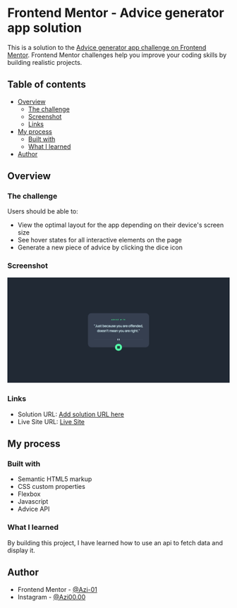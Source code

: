 # Frontend Mentor - Advice generator app solution

This is a solution to the [Advice generator app challenge on Frontend Mentor](https://www.frontendmentor.io/challenges/advice-generator-app-QdUG-13db). Frontend Mentor challenges help you improve your coding skills by building realistic projects.

## Table of contents

- [Overview](#overview)
  - [The challenge](#the-challenge)
  - [Screenshot](#screenshot)
  - [Links](#links)
- [My process](#my-process)
  - [Built with](#built-with)
  - [What I learned](#what-i-learned)
- [Author](#author)

## Overview

### The challenge

Users should be able to:

- View the optimal layout for the app depending on their device's screen size
- See hover states for all interactive elements on the page
- Generate a new piece of advice by clicking the dice icon

### Screenshot

![](./Screenshot.jpeg)


### Links

- Solution URL: [Add solution URL here](https://your-solution-url.com)
- Live Site URL: [Live Site](https://azi-01.github.io/Advice-Generator/)

## My process

### Built with

- Semantic HTML5 markup
- CSS custom properties
- Flexbox
- Javascript
- Advice API


### What I learned
By building this project, I have learned how to use an api to fetch data and display it.


## Author

- Frontend Mentor - [@Azi-01](https://www.frontendmentor.io/profile/Azi-01)
- Instagram - [@Azi00.00](https://www.instagram.com/azi00.00)

